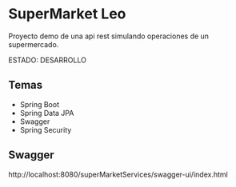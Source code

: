 # SuperMarket Leo

Proyecto demo de una api rest simulando operaciones de un supermercado.

ESTADO: DESARROLLO

## Temas
- Spring Boot
- Spring Data JPA
- Swagger
- Spring Security

## Swagger
http://localhost:8080/superMarketServices/swagger-ui/index.html